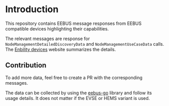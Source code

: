 # Introduction

This repository contains EEBUS message responses from EEBUS compatible devices highlighting their capabilities.

The relevant messages are response for `NodeManagementDetailedDiscoveryData` and `NodeManagementUseCaseData` calls. The [Enbility devices](https://enbility.net/devices/) website summarizes the details.

## Contribution

To add more data, feel free to create a PR with the corresponding messages.

The data can be collected by using the [eebus-go](https://github.com/enbility/eebus-go/) library and follow its usage details. It does not matter if the EVSE or HEMS variant is used.
